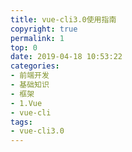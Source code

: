 ```yaml
---
title: vue-cli3.0使用指南
copyright: true
permalink: 1
top: 0
date: 2019-04-18 10:53:22
categories:
- 前端开发
- 基础知识
- 框架
- 1.Vue
- vue-cli
tags:
- vue-cli3.0
---
```

